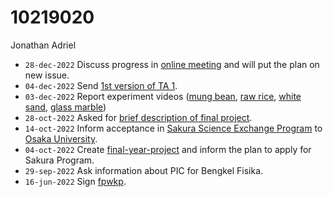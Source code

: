 # 10219020
Jonathan Adriel

+ `28-dec-2022` Discuss progress in [online meeting](https://itb-ac-id.zoom.us/j/9508048934) and will put the plan on new issue.
+ `04-dec-2022` Send [1st version of TA 1](https://osf.io/rc5zt).
+ `03-dec-2022` Report experiment videos ([mung bean](https://www.youtube.com/watch?v=cNYVkkOtkEI), [raw rice](https://www.youtube.com/watch?v=PTDED5VJTC0), [white sand](https://www.youtube.com/watch?v=1wWZfNAuolQ), [glass marble](https://www.youtube.com/watch?v=soxOPrHm1S4))
+ `28-oct-2022` Asked for [brief description of final project](https://github.com/JonathanAdriel/final-year-project/issues/1#issuecomment-1294716029).
+ `14-oct-2022` Inform acceptance in [Sakura Science Exchange Program](https://ssp.jst.go.jp/en/) to [Osaka University](https://www.osaka-u.ac.jp/en).
+ `04-oct-2022` Create [final-year-project](https://github.com/JonathanAdriel/final-year-project) and inform the plan to apply for Sakura Program.
+ `29-sep-2022` Ask information about PIC for Bengkel Fisika.
+ `16-jun-2022` Sign [fpwkp](https://osf.io/ab2fy).

